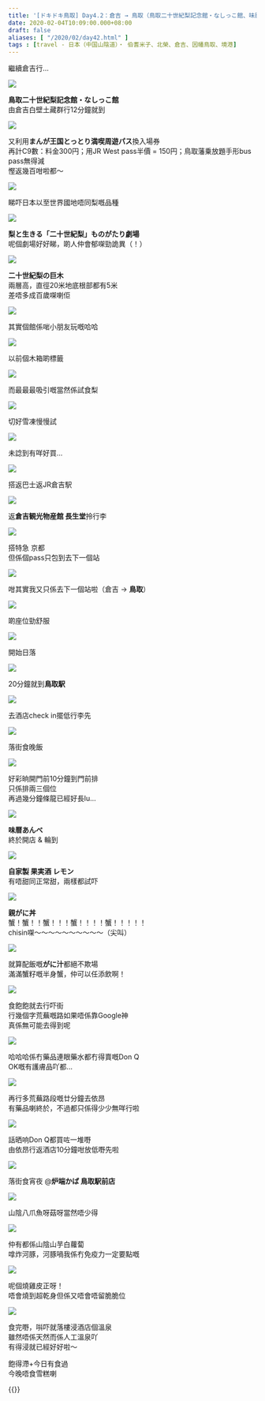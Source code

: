 ```yaml
---
title: '[ドキドキ鳥取] Day4.2：倉吉 → 鳥取（鳥取二十世紀梨記念館・なしっこ館、味暦あんべ、炉端かば 鳥取駅前店）'
date: 2020-02-04T10:09:00.000+08:00
draft: false
aliases: [ "/2020/02/day42.html" ]
tags : [travel - 日本（中国山陰道）・ 伯耆米子、北榮、倉吉、因幡鳥取、境港]
---
```


繼續倉吉行...  

![](https://dxzwqa.ch.files.1drv.com/y4mT-3hwSK8FBLRLRbEjNgGYLts4xZoq72voNKMIFZiupct4Oi5vPVTCLIBfd9n5EfYlkTvHfbwu57ts-ZvejyO2n0QWBIkKd2XD510InVmRDs2iroW93GdBgzi0gIiahO-WY52fadVTtawJxT7Wv5DUMm9kCOetxL3zKBsWbo-Uy7WPeic1wIn0vBI4Ye3LaOqEPpMlWFZ5otrN2U_nXiUmw?width=660&height=371&cropmode=none)

**鳥取二十世紀梨記念館・なしっこ館**  
由倉吉白壁土藏群行12分鐘就到  

![](https://dxzyqa.ch.files.1drv.com/y4mW_OOOrKhQDvy7-K95t4oOkew2OnJXPVjXFZu_MUj4sNzD9J_yj6iO-Ygd3g3t0mLcpAUPHcqpz0aD6shXVcEcwxBtd-LjXc38r_Aqc7YZmwTgOWNXtn_Puk2R2uzyoVKz6jIvN27OBABuETSBJYAe0liu7bFamF8VD7lLFIhc2VIy4oncsE9rILxfsl9vUYNa-X_XK10LQuIozARhixrqw?width=660&height=371&cropmode=none)

又利用**まんが王国とっとり満喫周遊パス**換入場券  
再計C9數：料金300円；用JR West pass半價 = 150円；鳥取藩乗放題手形bus pass無得減  
慳返幾百咁啦都～  

![](https://b3zuqa.ch.files.1drv.com/y4mSXBtb-vdmaf7WYx_rTAuYbSjzStGBak8qfBqzPVtg4J9XK4fDZbNtuIk7c4fucoB_pqjDUVDYMGUKfwUUuFO9rLudFb2I3L9NiMR56TqOY3gF2S96YnbSa2Z0XMMBKHyCvgYN9Q1cOJnYPYDlpEvK9xapDA761GpNJE-tS5t4efycVJXsXQYZk21dZtxqeFleFp7PamX01OlkUifwk6NTg?width=660&height=371&cropmode=none)

睇吓日本以至世界國地唔同梨嘅品種  

![](https://b3zbqa.ch.files.1drv.com/y4mYVJa9obCzbxKY6s2rswemv8OCMp0CnwUeefwbe1Y_0Cm2U6PuPbStSMusUkSevEE1EfEVoal_p0a-RLUFuncgetHiQ8dj0TGG6b32yHx45H8GJqXivTrhYc_pg-wlIWnLBvGyr2s7oemQKGlQh2GI6sC7zW1mCLWCCwGPvMNPjrjbOMtvZ3P7K5pxWT4j0sxbNwcm3vPZLYzMGoLZ_U0UA?width=660&height=371&cropmode=none)

**梨と生きる「二十世紀梨」ものがたり劇場**  
呢個劇場好好睇，啲人仲會郁㗎勁詭異（！）  

![](https://d3aqpq.ch.files.1drv.com/y4mGIx6Pux8vFike5oiH_SPOcn6mbcKGoGbj0sE8hcTr-EA13GuQQgM7qAcqUUBRAqX1lJFJtVLTQzO-LIcL3_rGqC_rPqDFuL8kkPyl7ezKBvcJ8cZXM20hpqP_tKNkypa44QhOHFApWd8wQ3oqmLU_irWdLLJcNLqu8iUaQXaaWU7M2z-iOJLEMSYlqgt-4pUV0PECMlEJAOJC1Nk17jiCw?width=660&height=371&cropmode=none)

**二十世紀梨の巨木**  
兩層高，直徑20米地底根部都有5米  
差唔多成百歲㗎喇佢  

![](https://d3atpq.ch.files.1drv.com/y4mcwYU7tz-p5ddCe0LhZr_WVIkLtDmLSFAOPYNzQuRoKfnwb8dVseFHn-XlrhPaCu-YEaRYHzUaTYS58c0-xqpMDnddoANWseRZ_sACl9Lc529qJzXWZL1OoVo0NRpbWDMvGQOqQtvAsjxy45AUnUPClyVt5y_j6a7vfvLFDDhuJMW_YACKKGePnCptoqvquvKyIFsZS-JlGxKZ3lu5JmocA?width=660&height=371&cropmode=none)

其實個館係啱小朋友玩嘅哈哈  

![](https://d3awpq.ch.files.1drv.com/y4mRL51JAsdg31nJNbvj-LdrIiYL0sxrq2U7cmgsm1F3y-HWQIi-0gDMX6LIxqSXTsGhYs_teUKCBd64oiDiTG3RGfR_8fgpTbELtWQa6AypQzzm4z_LpgQdwYm-eWeDwxWgNmoZhkJ2JmalBLBn3_ffC8MHlh6ii01v_ZMeB6V2BQg_9iyOxVIh_5FXxgEZvxTWRLRskDbLeIn5Wrf1F_RQQ?width=660&height=371&cropmode=none)

以前個木箱啲標籤  

![](https://bnzaqa.ch.files.1drv.com/y4m6dV8kxzvzKne79U9Wzr_ceRTyGIDIY6Pt-gOjPQ1j4qO4ZvQpzxJBodyq9BQJjWExz_e9tLxGcxzr95cOu8_RmLJv9kx2jnYgAECQtfPxzdPn0hTby_48kcPVeJNxTwL50zBAe-32eR7kxiHQz4N9qgmZ0BCjTu0Up4x2s9uo6ScneIHHRQZzyhxRbNX32mlNhP--ykKXtClV5EEim2Q3w?width=660&height=371&cropmode=none)

而最最最吸引嘅當然係試食梨  

![](https://dxzzqa.ch.files.1drv.com/y4mIzL4X-9kKsL6MK8BYhCqJTlb5VkMhGSPJbphxqyIqBcKfAjT44jJ3hDWvbayUoy8XwIaTzwBw29csYt-nei5Sd0H8wEkQfrAjOMk0lxy2jSrXlVji8pTCA-R71-r9oa2GUpLL1jML2f0Mb_Q48lesXsKP1yir1fTxo88ZkYrTYzNQnfm1pBtluwdn9qx-zguBcOn8_93sPKYk_uUpAMp-Q?width=660&height=371&cropmode=none)

切好雪凍慢慢試  

![](https://ehatpq.ch.files.1drv.com/y4mOoIakqmRYQ_Nim6YHYd7tm7WwRhxpoTKR0FnE6dIBd1UAuJq5omejJNDVM5QV3o8ObbjnSIPCdma67cqtv_ifQouOzT7zNUOftXtzGLxhDr3vaU3N9Uv_NkB-02XSvEbuRaKbvlWWu7fW_vE6tt7Lz7txRZVl8UcRbjJz78S_L0gzchVEM06JBW_upl-yBLZdtiPQ_vPihF5txsfhulWVw?width=660&height=371&cropmode=none)

未諗到有咩好買...  

![](https://ehavpq.ch.files.1drv.com/y4mz3EuRlSj6Xot9kGunSRS9tgaurZYZKXw6gHHKT6XlCWDUr9PkI5RuNVxgsMWlwG2VkAul5w1R5jrfoe6g3hr7Ruj6zTWQtg7b41XpAwypl4oTtHMFtQBnoJGfmMJGEQCXqs6FOD4e4mSG_G9EmKXqfH8PFLxs2MiR177Rayn42hJ2KlyYYPL4lSC3wtNiVM1RTUfMWEhwxV9dSxl8U35Ww?width=660&height=371&cropmode=none)

搭返巴士返JR倉吉駅  

![](https://exarpq.ch.files.1drv.com/y4mWsQEvBYH67n1xUI7gZdOWkGJwnDuG9nGT9PdNhuQrmDd1uFIGvM2p5ua4S8OWQE2Wof0TtIBuSbxC4Y3IYXxtC3caEmZ5oHCJPQiClxQG5MSMdAZNCJwwd-FQBjmCVh7CVy-sGL6ymZG2gIobG5Et4k_JJoGI9kICsWl6zPZ0jRranVv4_lNfGd8GaVOtQpJ15xYHRfm2v55X6KsstKp0A?width=660&height=371&cropmode=none)

返**倉吉観光物産館 長生堂**拎行李  

![](https://exawpq.ch.files.1drv.com/y4mivH6Sn8sR6El_62greNbx0ZN76brxx5ZyW0x-2-AWftUoSCm4JwgEwPl3_xXds3ReYH75Qd1gTVIFixygkDStc554mwvOAJSU1Pvv6CW7v4L_bZ7u5ocvCAsQEDI-6PTTWJIkxiGn5EEPq5wsBPctM9YMnDmxvt3WCbujHgLE_ug0UcewGHBUU_G63A9_tsbpTxfx_2N0wRHUvBGi52mqA?width=660&height=371&cropmode=none)

搭特急 京都  
但係個pass只包到去下一個站  

![](https://exaxpq.ch.files.1drv.com/y4muAirqMIDQudRDC01sMqC3m5sF0nkfOlUJsyjPVtXJ6A5vCJp8M8znLie9sWIkNkaG1YAgXNmgLV5oCZVMIBUQcK2L95jWbpewt9na8myBx2HaLSx4jx3feCaZ91EVL4Tlr2GZOqWftecj4AsUtoml-aq0fIWPj9WsQQNFT4Gm4UMjSnbXTbyy8b3hVLogl1OF4XVXMy7BAJMaN91KBG5-Q?width=660&height=371&cropmode=none)

咁其實我又只係去下一個站啦（倉吉 → **鳥取**）  

![](https://exavpq.ch.files.1drv.com/y4m5OpI3xRDQe-PizYLBcAeJABnTEvq8x44tEeTeo6H8B3xgvYpdp6Rl-b4zv96BCvffGuMU1QuZ5fLexSc0TNqzrCIkAC685ezRvByKN1SVRXYkMd8dyNzwyJMfumt-rRefzvF7VWDJl6fMtCcVXay-mThAQBksMYxKh24uqCFdV08vPUH5R4CKqf-ec-CMkULlsl_0oyLrm0Paz45VFWLbQ?width=660&height=371&cropmode=none)

啲座位勁舒服  

![](https://cnarpq.ch.files.1drv.com/y4mHySsFUKBIWyFLBmSqlDH3zwNIirHOsvXOn5m4IChUkVBkZ98nLzowpcbnZNOpyT2zm9cXM_IXTtd1uuOCDK_6UHfbYaa_eEQ0WXQCwiqGu0anQBwZ6kebNk28x39YnZSM1601CJEu5RYzMyFrQPDgx6JUQCxGuBZ3YihSK9RcMDfKi-h-QT-u4A0zJy3jcRyZEdSs6AyY08ijwK2JXDCVA?width=660&height=371&cropmode=none)

開始日落  

![](https://cnawpq.ch.files.1drv.com/y4mk3OhKQTXd6-1ZFHktlYvTeD7TzWu_MolA0O6HnGgeTMVUmOH4mdoSm5NKrIr4eGuVxpKFMrs6uV850RL1CMQr8sVJJYKXjNIz9GFZTMldgyifivSa1_iRSTo2nqDu3aePelUC-4oMM68EPIfPLr6kRz8Xb0pH5kjA3UYIs9P7_HyPwJCEneAQqNilDX9q0u1fs03LhRYU3tov2vAkYD1Fw?width=660&height=371&cropmode=none)

20分鐘就到**鳥取駅**  

![](https://c3aupq.ch.files.1drv.com/y4m3y-sag8WOO-fEtClRf501eRi8S-TTofX66PcLWZZsvD1FhKuZUH4Lcc5HpzkIcYp4xs8Hzwwnh7eORpLqU3LhExTngXcM_kVzCCAzgGY_ZBeAv5hw4IqtRWSBS97o97klDUgLqzugcRRG53LegqAXbPEfZtlsZO91ansBYK5ScK_RlcgFbEawf499TBq7ekdIx4o0R5xzBmYeXnsbtSWTw?width=660&height=371&cropmode=none)

去酒店check in擺低行李先  

![](https://dhazpq.ch.files.1drv.com/y4mOWhGSoyoYOR3aRQqqkMM6aR72UTYMY-USOVyes4DVW-2TqCF5J97C-GDzxdQehLew3gvhtjyBBS7BHWet51ELtbP2m6S24fae_IKE6Q3klqhCMw6k4qOeub6r_D9xeu7yRrpDtQRXp0ml422CuazW1RcAh2AIudjAWBz3DcwCj1o0vorae0Q6pPHubnSltzgGYzleJgdeWOEQ2FDVihWWw?width=660&height=371&cropmode=none)

落街食晚飯  

![](https://dhawpq.ch.files.1drv.com/y4mwLDBx-uLO5MyPa-ydHPZHlLbwrU-BnmM06LIIzOZ9FsNnw2oVzcVSrr4DGioDQgywtpMIB3KUMZ0JPlG345j_vvzjeV5In77_MKKQq3cSCmMfCFMrjG-anwHrN-CJFjKAGagu0vnrRTKYINBzXGKMDzW-bxAIXezIUQT9v1dmapxoQuFgcKTehQPJrOAZCP81IUfYXNHJvCh17Bs8W1K7A?width=371&height=660&cropmode=none)

好彩晌開門前10分鐘到門前排  
只係排兩三個位  
再過幾分鐘條龍已經好長lu...  

![](https://dhaupq.ch.files.1drv.com/y4mFxlyrByRc1YPdZwIrLdLsabKkpyGQMbMmHRGcL5XpnyAH43rIw27O88N3xVyDqIJr9n4H6iq0hAbwEoflGRYApqC8qrlUOWlxNpYlOMBKVlIKGMwD_osIZHoG5yYa1KjpXxYa3tHFnwVmcLvyYZanSoMvUtwUPCrazuOwAhInhgtIyxTAyrUdM1OIbdEhVKA6AsZw60Jzr1GOhipP_eqtA?width=660&height=371&cropmode=none)

**味暦あんべ**  
終於開店 & 輪到  

![](https://dxavpq.ch.files.1drv.com/y4meSqQQOzih7zb72E4ANoivnUtBEqN5EkOpBaFImxEXL6vUlkq3tcLpPF9rzduCp9JQUMzYMEwnLdnbmNZyRKzFY7iQaWjUX2RQ-Gis9QDlF2Sl0mY3c8iRIbqW7S-2mZ1K3NA95SB2DlwlRKh4CQlEiFSMwKELxjSirLlSRtu5ItU0AJdTdaIKVgbVSGx9sSxZZb31JIxnk-NxafOQwsZqQ?width=660&height=371&cropmode=none)

**自家製 果実酒 レモン**  
有唔甜同正常甜，兩樣都試吓  

![](https://dxatpq.ch.files.1drv.com/y4mC3SWUTg9w4VbraaRziGR-4rXe9b0kw_cWb0_VVzTsFNhMTwsmB_4y7Me1f9VPXkPZB8mE94ko4pw7WqU0ZSZ6KLiRqXQYpmg13bgE5LEZ78gwDyoTYdrate3AsVlx9gfSSz3lyT-N2iHr_lo5K2LoMEecYNVN535WniJEIReu3_rA0MTCnF8M4AgrXSDbJ5aID18cqr5Oe8iyW0wOuN8mg?width=660&height=371&cropmode=none)

**親がに丼**  
蟹！蟹！！蟹！！！蟹！！！！蟹！！！！！  
chisin㗎～～～～～～～～～～（尖叫）  

![](https://dxawpq.ch.files.1drv.com/y4mUEbzgkOKKHiSIFuiT2fVlqdPGjLj1hQyVRRZYq7_dGCWmoNBrsTdEZy9W8yTzxycch0p_2BXEXsQ73xSuwcdseAJ-AC6uQxDHGcGA2s2AXlttc9ea_FgH7-JJGTsZm-V82kUwKUD84dtKLFb0qdaBFC8dFJHnvh1w5rVAuClwS6A8k35hSHuUtoA5fGb_U_xC1qAMQ0mwR6mP1ciLFWWtg?width=660&height=371&cropmode=none)

就算配飯嘅**がに汁**都絕不欺場  
滿滿蟹籽嘅半身蟹，仲可以任添飲啊！  

![](https://dxaypq.ch.files.1drv.com/y4m_Cn-v_lRFEi8SJQJ3OKR4pnuu9yLO5t6DJhoi4nc6ugDPKvoTl47EWKtJdehQKNFK_DYIjHjXIz5NuI_dLNrKXyTYAAZjCBmlSTApJykjzoWW1SIY130OuG80ScvnRapzQdqwGoJ7Yrd-0aArVF-gFRJzPA8FIWQ5RYCb7-YD5s0qqHhKQ0qZnB9jqaAmwFeXp0pkgzvCCecnvl-dr2yIQ?width=660&height=371&cropmode=none)

食飽飽就去行吓街  
行幾個字荒蕪嘅路如果唔係靠Google神  
真係無可能去得到呢  

![](https://bnatpq.ch.files.1drv.com/y4mh3NgvlRENV_Q2MVvoEuaszeSWWXMgm5nhokVUhbBxjgZlWwL0ijUnScRPo20YOCJDrLj1OJKn1ly6ARgwv8oRowFOoqI6YIuStZlfnUyK7sy5z-BXwPlBqwYL94TJGMmrFUYUHTSlIyoJjryPGUOWSWNEstR9X1u2o_fwKWvM0qNI8lz2GLHWfKFQboe-2rHpGdfKcy2s0wrb1JTnNCOHA?width=660&height=371&cropmode=none)

哈哈哈係冇藥品連眼藥水都冇得賣嘅Don Q  
OK嘅有護膚品吖都...  

![](https://bnaxpq.ch.files.1drv.com/y4mqzmKTl5cDuB1S29m_xYfjC1DPUovurDuUhTPcGKMBl8N9Dk-Bx4Xq2lWkCKtOUGjWuZXfqCGc8YNg6wWxP4fLK_qeQMaE99NgbpJMMWbln20VHqgr8ltIoj2GDXmmEC0oc4tsFMvCWTLx_v61j0CkR942PTngZ8RAMlh_DiglPQnwZRSou37dps_i27uV0RrlmNL-TBYjECUtbPdQ41J6w?width=660&height=371&cropmode=none)

再行多荒蕪路段嘅廿分鐘去依昂  
有藥品喇終於，不過都只係得少少無咩行啦  

![](https://bnawpq.ch.files.1drv.com/y4mlbl7Yh58YJoE15svnMiHuFo-EBorTUCygkdfIPnnLDd8r2bCDhaNoEk1SLxIKyShHzRmi_BkANCbZglRFfxNsC0V7CcOghM4AvgJJBh1c-gimSZnYMVTW4kaBgam6WoeLlTbuA9sCL5JBtVoppV63JlCTSWo0QpHOJo-5sJfM209bCUfhR4-6OUxM50tbqUS90feIV49rF8yOkzNXKXY7g?width=660&height=371&cropmode=none)

話晒响Don Q都買咗一堆嘢  
由依昂行返酒店10分鐘咁放低嘢先啦  

![](https://b3aqpq.ch.files.1drv.com/y4mDt2y6yfzcWd-En2Jk1TB93o9683eF8Zw_TJ8z28OmCPGCESRBx-eMCwIGNS96P3BrXAlz6lQkiyiSpuCdUm0uvlsePwVJr8KjcrVeLRM723zmxC3PkFGRD4p0morL3ct0rHvP_EKF3aU1Z5cyP37uBfusViakkx3fQ650D6ZAMdnYIHJiT9wvkXDx0gLQJUC6N2Vr1htelyxQ2FCmPdn4w?width=660&height=371&cropmode=none)

落街食宵夜 @**炉端かば 鳥取駅前店**  

![](https://b3aupq.ch.files.1drv.com/y4m3oCG8xA4mqQ3AzOX-FINZeWHBFk25PYMa_NzcG45FYuPMamG5T-UpSfaXXsl1gFdlVOquuQmmhz0_13WzAPpExXAAv1HVO2rkMsCq4TpBiiI39HncRcQHgRtb6l7fvKzOWRYPFtNHEVcAnAM3D2kSBBJw7qyErqGmJ1jTN79sZltPA5e8VWD0zBtNqBappNKr8a9wXkv9xXo3uPROItbsA?width=660&height=371&cropmode=none)

山陰八爪魚呀菇呀當然唔少得  

![](https://b3aypq.ch.files.1drv.com/y4mH0zanMA7jIsYhGnBWF5QZ09C35ONShBzMMI3yBH_w-l2p4mjGPeUBOBNjO2vk7Vz6mbYK1q7kZteucMOA0jb4LW3zIK9ZROLtr92-_TzyItpKC9fKTxoaTT5tlAuKLnAqflV7eOcrIjlmeSv2fCOEhsxvHakqaDGnfNBTN6MI4aTV9YN-oCws2PDnM3yDF3uph5TskKvk9N0FaNVWh6M4g?width=660&height=371&cropmode=none)

仲有都係山陰山芋白蘿蔔  
嗱炸河豚，河豚喎我係冇免疫力一定要點嘅  

![](https://dnzgbg.ch.files.1drv.com/y4mzEgVTbRd6B4vLst_w_sVn363kbOel1fvdGzzPKuiBwjU57uIhWSWPxro4cNS_qlcvHpQ_4wqw70EDveV_eU3L5S2bgXzqdqhVaZXoMDGYlahh6O9oFYy_7QA8evMx-YFE7lHOOCPWl_StV1QqnWQXPe0H5fBVPYfAQ2UdcgHiA85_3lQutfAeWq-Sz2043oTy5nEmi0ZwKfcB1iiYJOKmQ?width=660&height=371&cropmode=none)

呢個燒雞皮正呀！  
唔會燒到超乾身但係又唔會唔留脆脆位  

![](https://dhaqpq.ch.files.1drv.com/y4m2EX6WdLeBuzGqhm6r1IewvxknED9_P-Ec3RqQzlaoc8H_EQ8u1D6POPysthPbZanXfHnsM3YCC51GwTRa_QrakTwq-mRCr8KCVSSjE28FRksKakSKz-1jDPGBR_-D1a9MM7hJnk1XryFdr_TNfRnQxh9CO45CGfIV6dyF9AlvMqxv5FQkAVI9_A8mL3sMEpI0abwrmUKDrg0MKxjMUuRMA?width=660&height=371&cropmode=none)

食完嘢，唞吓就落樓浸酒店個溫泉  
雖然唔係天然而係人工溫泉吖  
有得浸就已經好好啦～  
  
飽得滯+今日有食過  
今晚唔食雪糕喇  
  

{{<tottori>}}  
